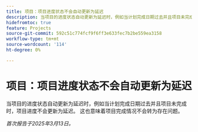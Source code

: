 ```yaml
---
title: 项目：项目进度状态不会自动更新为延迟
description: 当项目的进度状态自动更新为延迟时，例如当计划完成日期过去并且项目未完成时，项目进度不会更新为延迟。 这也意味着项目完成情况不会转为存在问题。
hidefromtoc: true
feature: Projects
source-git-commit: 592c51c774fcf9f6ff3e633fec7b2be559ea3158
workflow-type: tm+mt
source-wordcount: '114'
ht-degree: 0%

---
```



# 项目：项目进度状态不会自动更新为延迟

当项目的进度状态自动更新为延迟时，例如当计划完成日期过去并且项目未完成时，项目进度不会更新为延迟。 这也意味着项目完成情况不会转为存在问题。

_首次报告于2025年3月13日。_
